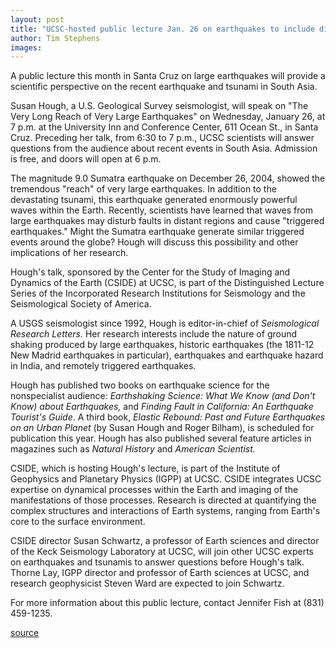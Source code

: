 ```yaml
---
layout: post
title: "UCSC-hosted public lecture Jan. 26 on earthquakes to include discussion on recent tsunami"
author: Tim Stephens
images:
---
```


A public lecture this month in Santa Cruz on large earthquakes will provide a scientific perspective on the recent earthquake and tsunami in South Asia.

Susan Hough, a U.S. Geological Survey seismologist, will speak on "The Very Long Reach of Very Large Earthquakes" on Wednesday, January 26, at 7 p.m. at the University Inn and Conference Center, 611 Ocean St., in Santa Cruz. Preceding her talk, from 6:30 to 7 p.m., UCSC scientists will answer questions from the audience about recent events in South Asia. Admission is free, and doors will open at 6 p.m.  

The magnitude 9.0 Sumatra earthquake on December 26, 2004, showed the tremendous "reach" of very large earthquakes. In addition to the devastating tsunami, this earthquake generated enormously powerful waves within the Earth. Recently, scientists have learned that waves from large earthquakes may disturb faults in distant regions and cause "triggered earthquakes." Might the Sumatra earthquake generate similar triggered events around the globe? Hough will discuss this possibility and other implications of her research.  

Hough's talk, sponsored by the Center for the Study of Imaging and Dynamics of the Earth (CSIDE) at UCSC, is part of the Distinguished Lecture Series of the Incorporated Research Institutions for Seismology and the Seismological Society of America.   

A USGS seismologist since 1992, Hough is editor-in-chief of _Seismological Research Letters._ Her research interests include the nature of ground shaking produced by large earthquakes, historic earthquakes (the 1811-12 New Madrid earthquakes in particular), earthquakes and earthquake hazard in India, and remotely triggered earthquakes.  

Hough has published two books on earthquake science for the nonspecialist audience: _Earthshaking Science: What We Know (and Don't Know) about Earthquakes,_ and _Finding Fault in California: An Earthquake Tourist's Guide_. A third book, _Elastic Rebound: Past and Future Earthquakes on an Urban Planet_ (by Susan Hough and Roger Bilham), is scheduled for publication this year. Hough has also published several feature articles in magazines such as _Natural History_ and _American Scientist._  

CSIDE, which is hosting Hough's lecture, is part of the Institute of Geophysics and Planetary Physics (IGPP) at UCSC. CSIDE integrates UCSC expertise on dynamical processes within the Earth and imaging of the manifestations of those processes. Research is directed at quantifying the complex structures and interactions of Earth systems, ranging from Earth's core to the surface environment.

CSIDE director Susan Schwartz, a professor of Earth sciences and director of the Keck Seismology Laboratory at UCSC, will join other UCSC experts on earthquakes and tsunamis to answer questions before Hough's talk. Thorne Lay, IGPP director and professor of Earth sciences at UCSC, and research geophysicist Steven Ward are expected to join Schwartz.   

For more information about this public lecture, contact Jennifer Fish at (831) 459-1235.  

[source](http://www1.ucsc.edu/currents/04-05/01-17/earthquakes.asp "Permalink to earthquakes")
